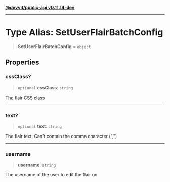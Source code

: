 [**@devvit/public-api v0.11.14-dev**](../../README.md)

---

# Type Alias: SetUserFlairBatchConfig

> **SetUserFlairBatchConfig** = `object`

## Properties

<a id="cssclass"></a>

### cssClass?

> `optional` **cssClass**: `string`

The flair CSS class

---

<a id="text"></a>

### text?

> `optional` **text**: `string`

The flair text. Can't contain the comma character (",")

---

<a id="username"></a>

### username

> **username**: `string`

The username of the user to edit the flair on

